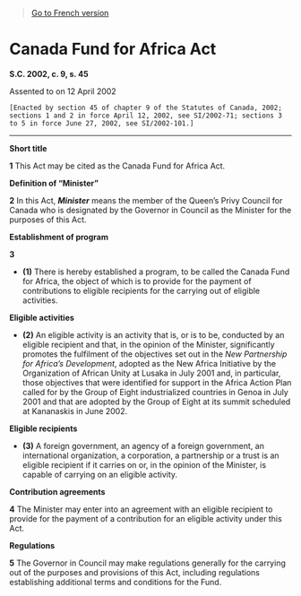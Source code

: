 > [Go to French version](/fr/Lois/Lois%20du%20Canada/2002/ch.%209,%20s.%2045.md)

# Canada Fund for Africa Act

**S.C. 2002, c. 9, s. 45**


Assented to on 12 April 2002

```
[Enacted by section 45 of chapter 9 of the Statutes of Canada, 2002; sections 1 and 2 in force April 12, 2002, see SI/2002-71; sections 3 to 5 in force June 27, 2002, see SI/2002-101.]
```
----------



**Short title**

**1** This Act may be cited as the Canada Fund for Africa Act.




**Definition of “Minister”**

**2** In this Act, ***Minister*** means the member of the Queen’s Privy Council for Canada who is designated by the Governor in Council as the Minister for the purposes of this Act.




**Establishment of program**

**3** 

- **(1)** There is hereby established a program, to be called the Canada Fund for Africa, the object of which is to provide for the payment of contributions to eligible recipients for the carrying out of eligible activities.

**Eligible activities**

- **(2)** An eligible activity is an activity that is, or is to be, conducted by an eligible recipient and that, in the opinion of the Minister, significantly promotes the fulfilment of the objectives set out in the *New Partnership for Africa’s Development*, adopted as the New Africa Initiative by the Organization of African Unity at Lusaka in July 2001 and, in particular, those objectives that were identified for support in the Africa Action Plan called for by the Group of Eight industrialized countries in Genoa in July 2001 and that are adopted by the Group of Eight at its summit scheduled at Kananaskis in June 2002.

**Eligible recipients**

- **(3)** A foreign government, an agency of a foreign government, an international organization, a corporation, a partnership or a trust is an eligible recipient if it carries on or, in the opinion of the Minister, is capable of carrying on an eligible activity.




**Contribution agreements**

**4** The Minister may enter into an agreement with an eligible recipient to provide for the payment of a contribution for an eligible activity under this Act.




**Regulations**

**5** The Governor in Council may make regulations generally for the carrying out of the purposes and provisions of this Act, including regulations establishing additional terms and conditions for the Fund.



